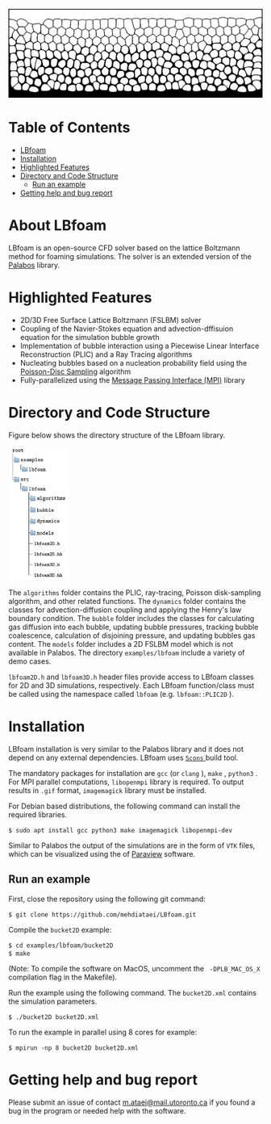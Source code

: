 ![Image of a 2D foam structure made by LBfoam](imgs/2Dfoam.png)

# Table of Contents

* [LBfoam](#lbfoam)
* [Installation](#installation)
* [Highlighted Features](#highlighted-features)
* [Directory and Code Structure](#directory-and-code-structure)
  + [Run an example](#run-an-example)
* [Getting help and bug report](#getting-help-and-bug-report)

# About LBfoam

LBfoam is an open-source CFD solver based on the lattice Boltzmann method for foaming simulations. The solver is an extended version of the [Palabos](https://palabos.unige.ch/) library.

# Highlighted Features

* 2D/3D Free Surface Lattice Boltzmann (FSLBM) solver
* Coupling of the Navier-Stokes equation and advection-dffisuion equation for the simulation bubble growth
* Implementation of bubble interaction using a Piecewise Linear Interface Reconstruction (PLIC) and a Ray Tracing algorithms
* Nucleating bubbles based on a nucleation probability field using the [Poisson-Disc Sampling](https://en.wikipedia.org/wiki/Poisson_sampling) algorithm
* Fully-parallelized using the [Message Passing Interface (MPI)](https://www.open-mpi.org/) library

# Directory and Code Structure

Figure below shows the directory structure of the LBfoam library.

<img src="imgs/directoryTree.png " alt="LBfoam directory structure" width="120" >

The `algorithms` folder contains the PLIC, ray-tracing, Poisson disk-sampling algorithm, and other related functions. The `dynamics` folder contains the classes for advection-diffusion coupling and applying the Henry's law boundary condition. The `bubble` folder includes the classes for calculating gas diffusion into each bubble, updating bubble pressures, tracking bubble coalescence, calculation of disjoining pressure, and updating bubbles gas content. The `models` folder includes a 2D FSLBM model which is not available in Palabos. The directory `examples/lbfoam` include a variety of demo cases.

`lbfoam2D.h` and `lbfoam3D.h` header files provide access to LBfoam classes for 2D and 3D simulations, respectively. Each LBfoam function/class must be called using the namespace called `lbfoam` (e.g. `lbfoam::PLIC2D` ).

# Installation

LBfoam installation is very similar to the Palabos library and it does not depend on any external dependencies. LBfoam uses [ `Scons` ](https://scons.org/) build tool.

The mandatory packages for installation are `gcc` (or `clang` ), `make` , `python3` . For MPI parallel computations, `libopenmpi` library is required. To output results in `.gif` format, `imagemagick` library must be installed.

For Debian based distributions, the following command can install the required libraries.

``` 
$ sudo apt install gcc python3 make imagemagick libopenmpi-dev
```

Similar to Palabos the output of the simulations are in the form of `VTK` files, which can be visualized using the
of [Paraview](https://www.paraview.org/) software.

## Run an example

First, close the repository using the following git command:

``` 
$ git clone https://github.com/mehdiataei/LBfoam.git
```

Compile the `bucket2D` example:

``` 
$ cd examples/lbfoam/bucket2D
$ make
```

(Note: To compile the software on MacOS, uncomment the ` -DPLB_MAC_OS_X` compilation flag in the Makefile).

Run the example using the following command. The `bucket2D.xml` contains the simulation parameters.

``` 
$ ./bucket2D bucket2D.xml
```

To run the example in parallel using 8 cores for example:

``` 
$ mpirun -np 8 bucket2D bucket2D.xml
```

# Getting help and bug report

Please submit an issue of contact m.ataei@mail.utoronto.ca if you found a bug in the program or needed help with the software.
